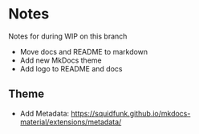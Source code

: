# Notes

Notes for during WIP on this branch

- Move docs and README to markdown
- Add new MkDocs theme
- Add logo to README and docs

## Theme

- Add Metadata: https://squidfunk.github.io/mkdocs-material/extensions/metadata/
